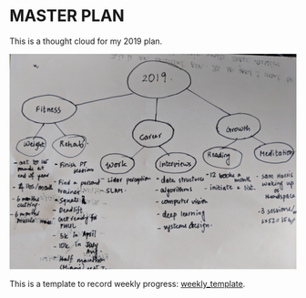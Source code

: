 # MASTER PLAN
This is a thought cloud for my 2019 plan.

![Masterplan][masterplan]

[masterplan]: masterplan.jpg

This is a template to record weekly progress: [weekly_template](weekly_template.md).
